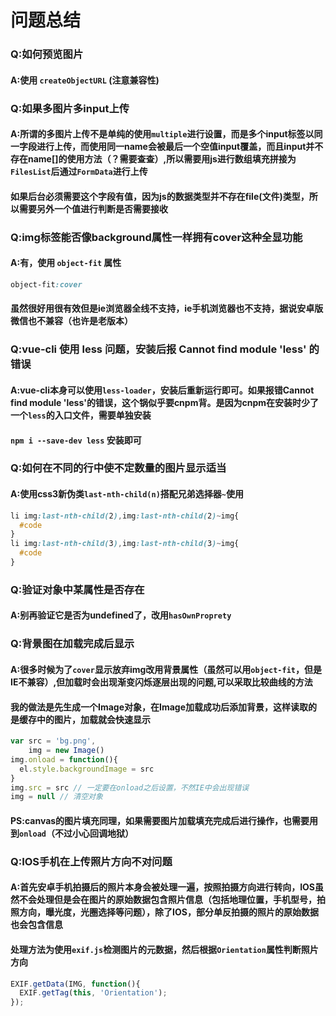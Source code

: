 # 问题总结
### Q:如何预览图片
#### A:使用 `createObjectURL` (注意兼容性)

### Q:如果多图片多input上传
#### A:所谓的多图片上传不是单纯的使用`multiple`进行设置，而是多个input标签以同一字段进行上传，而使用同一name会被最后一个空值input覆盖，而且input并不存在name[]的使用方法（？需要查查）,所以需要用js进行数组填充拼接为`FilesList`后通过`FormData`进行上传
#### 如果后台必须需要这个字段有值，因为js的数据类型并不存在file(文件)类型，所以需要另外一个值进行判断是否需要接收

### Q:img标签能否像background属性一样拥有cover这种全显功能
#### A:有，使用 `object-fit` 属性
```css
object-fit:cover
```
#### 虽然很好用很有效但是ie浏览器全线不支持，ie手机浏览器也不支持，据说安卓版微信也不兼容（也许是老版本）

### Q:vue-cli 使用 less 问题，安装后报 Cannot find module 'less' 的错误
#### A:vue-cli本身可以使用`less-loader`，安装后重新运行即可。如果报错Cannot find module 'less'的错误，这个锅似乎要cnpm背。是因为cnpm在安装时少了一个`less`的入口文件，需要单独安装
#### `npm i --save-dev less` 安装即可

### Q:如何在不同的行中使不定数量的图片显示适当
#### A:使用css3新伪类`last-nth-child(n)`搭配兄弟选择器`~`使用
```css
li img:last-nth-child(2),img:last-nth-child(2)~img{ 
  #code 
}
li img:last-nth-child(3),img:last-nth-child(3)~img{ 
  #code 
}
```

### Q:验证对象中某属性是否存在
#### A:别再验证它是否为undefined了，改用`hasOwnProprety`

### Q:背景图在加载完成后显示
#### A:很多时候为了`cover`显示放弃img改用背景属性（虽然可以用`object-fit`，但是IE不兼容）,但加载时会出现渐变闪烁逐层出现的问题,可以采取比较曲线的方法
#### 我的做法是先生成一个Image对象，在Image加载成功后添加背景，这样读取的是缓存中的图片，加载就会快速显示
```javascript
var src = 'bg.png',
    img = new Image()
img.onload = function(){
  el.style.backgroundImage = src 
}
img.src = src // 一定要在onload之后设置，不然IE中会出现错误
img = null // 清空对象
```
#### PS:canvas的图片填充同理，如果需要图片加载填充完成后进行操作，也需要用到`onload`（不过小心回调地狱）

### Q:IOS手机在上传照片方向不对问题
#### A:首先安卓手机拍摄后的照片本身会被处理一遍，按照拍摄方向进行转向，IOS虽然不会处理但是会在图片的原始数据包含照片信息（包括地理位置，手机型号，拍照方向，曝光度，光圈选择等问题），除了IOS，部分单反拍摄的照片的原始数据也会包含信息
#### 处理方法为使用`exif.js`检测图片的元数据，然后根据`Orientation`属性判断照片方向
```javascript
EXIF.getData(IMG, function(){
  EXIF.getTag(this, 'Orientation');
});
```
